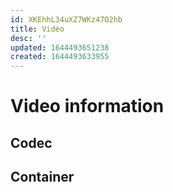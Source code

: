 ```yaml
---
id: XKEhhL34uXZ7WKz47O2hb
title: Video
desc: ''
updated: 1644493651238
created: 1644493633955
---
```

# Video information
## Codec
## Container

